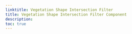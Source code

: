 ```yaml
---
linktitle: Vegetation Shape Intersection Filter
title: Vegetation Shape Intersection Filter Component
description:
toc: true
---
```


